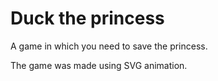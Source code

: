 # Duck the princess

A game in which you need to save the princess.

The game was made using SVG animation.
